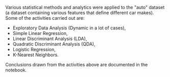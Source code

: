 Various statistical methods and analytics were applied to the "auto" dataset (a dataset containing various features that define different
car makes). Some of the activities carried out are:
- Exploratory Data Analysis (Dynamic in a lot of cases),
- Simple Linear Regression,
- Linear Discriminant Analysis (LDA),
- Quadratic Discriminant Analysis (QDA),
- Logistic Regression,
- K-Nearest Neighbors.

Conclusions drawn from the activities above are documented in the notebook.